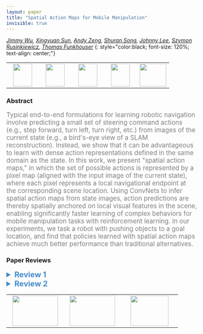 ```yaml
---
layout: paper
title: "Spatial Action Maps for Mobile Manipulation"
invisible: true
---
```

*[Jimmy Wu](https://www.cs.princeton.edu/~jw60/), [Xingyuan Sun](https://people.csail.mit.edu/xingyuan/), [Andy Zeng](https://andyzeng.github.io), [Shuran Song](https://shurans.github.io), [Johnny Lee](http://johnnylee.net), [Szymon Rusinkiewicz](https://www.cs.princeton.edu/~smr/), [Thomas Funkhouser](https://www.cs.princeton.edu/~funk/)*
{: style="color:black; font-size: 120%; text-align: center;"}

<table width="40%"> <tr>
<td style="width: 20%; text-align: center;"><a href="http://www.roboticsproceedings.org/rss16/p035.pdf"><img src="{{ site.baseurl }}/images/paper_link.png"
width = "50"  height = "60"/> </a> </td>

<td style="width: 20%; text-align: center;"><a href="https://spatial-action-maps.cs.princeton.edu"><img src="{{ site.baseurl }}/images/video_link.png"
width = "50"  height = "60"/> </a> </td>

<td style="width: 20%; text-align: center;"><a href="https://spatial-action-maps.cs.princeton.edu"><img src="{{ site.baseurl }}/images/website_link.png"
width = "50"  height = "60"/> </a> </td>

<td style="width: 20%; text-align: center;"><a href="https://spatial-action-maps.cs.princeton.edu"><img src="{{ site.baseurl }}/images/software_link.png"
width = "50"  height = "60"/> </a> </td>

<td style="width: 20%; text-align: center;"><a href="nan"><img src="{{ site.baseurl }}/images/pheedloop_link.png"
width = "70"  height = "60"/> </a> </td>

</tr></table>

### Abstract
<html><p style="color:gray; font-size: 120%; text-align: justified;">
Typical end-to-end formulations for learning robotic navigation involve predicting a small set of steering command actions (e.g., step forward, turn left, turn right, etc.) from images of the current state (e.g., a bird's-eye view of a SLAM reconstruction). Instead, we show that it can be advantageous to learn with dense action representations defined in the same domain as the state. In this work, we present "spatial action maps," in which the set of possible actions is represented by a pixel map (aligned with the input image of the current state), where each pixel represents a local navigational endpoint at the corresponding scene location. Using ConvNets to infer spatial action maps from state images, action predictions are thereby spatially anchored on local visual features in the scene, enabling significantly faster learning of complex behaviors for mobile manipulation tasks with reinforcement learning. In our experiments, we task a robot with pushing objects to a goal location, and find that policies learned with spatial action maps achieve much better performance than traditional alternatives.
</p></html>

### Paper Reviews
<details><summary style="font-size:20px; color:#438BCA"><b> Review 1</b></summary>
<p style="color:gray; font-size: 120%; text-align: justified; white-space: pre-line">
This paper proposes an action representation (called ‘spatial action maps’) for robots learning to manipulate objects using deep reinforcement learning. This work is inspired by previous works using dense action representations. An agent is trained, using simulation, to push objects to a target location. While a standard algorithm is used for training (DDQN), the policy is represented using a Fully Convolutional neural net. Experimental results using a few baselines show some promise of the proposed approach.

The paper in general is well-written, and I was very excited when reading sections I and II. This excitement decreased from section III. For example, the reward function assumes that the distance between objects and the target location is known — which may not be the case in more complex scenarios. In addition and most importantly, the experimental setting is very toy-like environment. This environment assumes that the action representation is available in one image, which is a strong assumption in more complex  (real-world) environments. Last but not least, the experiments do not take into account strong baselines to compare against. It would have been interesting to see methods X, Y and Z with and without spatial action maps, where the use of spatial action maps makes a substantial difference — not only in a toy environment but in a more realistic one. 
</p> </details>

<details><summary style="font-size:20px; color:#438BCA"><b> Review 2</b></summary>
<p style="color:gray; font-size: 120%; text-align: justified; white-space: pre-line">
Originality

The authors propose a novel representation for actions in mobile manipulation settings and discuss several advantages of the proposed representation. They also present an empirical study that showcases the advantages of the approach. The action representation is indeed novel, to the best of my knowledge.

Quality

The results are impressive and the evaluation is thorough, especially the ablations. Figure 7 clearly shows the value of the proposed action space. Taken together, Tables 1,2,3, and 4 all show the effect of different kinds of ablations (using straight line paths instead of shortest paths in the movement primitives, using a fixed step size, etc). A consistent trend is that the design choices make the most difference in the Large Divider environment - this makes sense since the agent must navigate around the large divider in order to push all of the blocks successfully.

The section on limitations of the approach is an important inclusion and is appreciated. As for the supplementary website, the videos are useful to watch. The emergent behavior of grouping items against the wall and then sweeping multiple objects with long trajectory is indeed interesting, as discussed by the authors.

Clarity

Overall, the authors provide a very thorough explanation of their method, the state and action representations used, and their results. One minor point - the paper could use more details on how gradients are passed only through the state pixel corresponding to a selected action pixel.

Significance

Overall, this is a good paper that proposes a nice idea for an action space, and presents thorough validation that the proposed action space outperforms other choices.
</p> </details>

<table width="100%"><tr><td style="width: 30%; text-align: center;"><a href="{{ site.baseurl }}/program/papers/34"> <img src="{{ site.baseurl }}/images/previous_icon.png" width = "120"  height = "80"/> </a> </td>

<td style="width: 30%; text-align: center;"><a href="{{ site.baseurl }}/program/papers"> <img src="{{ site.baseurl }}/images/overview_icon.png" width = "120"  height = "80"/> </a> </td> 

<td style="width: 30%; text-align: center;"><a href="{{ site.baseurl }}/program/papers/36"> <img src="{{ site.baseurl }}/images/next_icon.png" width = "100"  height = "80"/> </a> </td> 

</tr></table>

